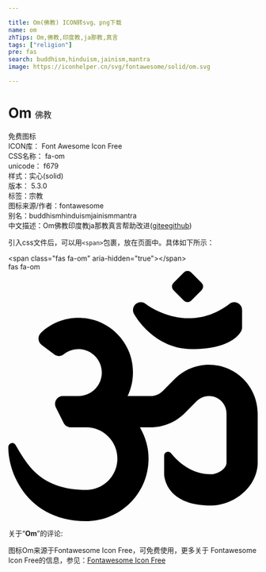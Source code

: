```yaml
---

title: Om(佛教) ICON转svg、png下载
name: om
zhTips: Om,佛教,印度教,ja那教,真言
tags: ["religion"]
pre: fas
search: buddhism,hinduism,jainism,mantra
image: https://iconhelper.cn/svg/fontawesome/solid/om.svg

---
```


# Om  <small style="font-size: 60%;font-weight: 100">佛教</small>


<div class="detail-page">
<p>
<span><span class="badge-success badge">免费图标</span> </span>
<br/>
<span>
ICON库：
<span class="badge-secondary badge">Font Awesome Icon Free</span> 
</span>
<br/>
<span>
CSS名称：
<span class="badge-secondary badge">fa-om</span> 
</span>
<br/>
<span>
unicode：
<span class="badge-secondary badge">f679</span> 
<copy-btn content='f679' btn-title=""></copy-btn>
<copy-btn :content='String.fromCodePoint(parseInt("f679", 16))' btn-title="复制U"></copy-btn>
</span><br/><span>样式：<span class="badge-light badge">实心(solid)</span></span>
<br/>
<span>
版本：
<span class="badge-secondary badge">5.3.0</span> 
</span><br/><span>标签：<span class="badge-light badge"><router-link to="/tags/religion.html">宗教</router-link></span></span>
<br/>
<span>图标来源/作者：<span class="badge-light badge">fontawesome</span></span> 
<br/>
<span>别名：<span class="badge-light badge">buddhism</span><span class="badge-light badge">hinduism</span><span class="badge-light badge">jainism</span><span class="badge-light badge">mantra</span></span><br/><span class="zh-detail">中文描述：<span class="badge-primary badge">Om</span><span class="badge-primary badge">佛教</span><span class="badge-primary badge">印度教</span><span class="badge-primary badge">ja那教</span><span class="badge-primary badge">真言</span><span class="help-link"><span>帮助改进</span>(<a href="https://gitee.com/liuwave/icon-helper/edit/master/json/fontawesome/solid/om.json" target="_blank" rel="noopener noreferrer">gitee</a><a href="https://github.com/liuwave/icon-helper/edit/master/json/fontawesome/solid/om.json" target="_blank" rel="noopener noreferrer">github</a></span>)</span><br/>
</p>
</div>
<div class="alert alert-dark">
  <i class="fas fa-om fa-xs"></i>
  <i class="fas fa-om fa-sm"></i>
  <i class="fas fa-om fa-lg"></i>
  <i class="fas fa-om fa-2x"></i>
  <i class="fas fa-om fa-3x"></i>
  <i class="fas fa-om fa-5x"></i>
  <i class="fas fa-om fa-7x"></i>
</div>
<div>
  <p>引入css文件后，可以用<code>&lt;span&gt;</code>包裹，放在页面中。具体如下所示：    
  </p>
  <div class="alert alert-primary" style="font-size: 14px">
    &lt;span class="fas fa-om" aria-hidden="true"&gt;&lt;/span&gt;
    <copy-btn content='<span class="fas fa-om" aria-hidden="true"></span>'></copy-btn>
  </div>
  <div class="alert alert-secondary">
    <i class="fas fa-om"
    style="font-size: 24px"
    aria-hidden="true"></i> fas fa-om
    <copy-btn content="fas fa-om" btn-title="复制图标名称"></copy-btn>
  </div>
</div>
<div id="svg" class="svg-wrap">
<svg xmlns="http://www.w3.org/2000/svg" viewBox="0 0 512 512"><path d="M360.6 60.94a10.43 10.43 0 0 0 14.76 0l21.57-21.56a10.43 10.43 0 0 0 0-14.76L375.35 3.06c-4.08-4.07-10.68-4.07-14.76 0l-21.57 21.56a10.43 10.43 0 0 0 0 14.76l21.58 21.56zM412.11 192c-26.69 0-51.77 10.39-70.64 29.25l-24.25 24.25c-6.78 6.77-15.78 10.5-25.38 10.5H245c10.54-22.1 14.17-48.11 7.73-75.23-10.1-42.55-46.36-76.11-89.52-83.19-36.15-5.93-70.9 5.04-96.01 28.78-7.36 6.96-6.97 18.85 1.12 24.93l26.15 19.63c5.72 4.3 13.66 4.32 19.2-.21 8.45-6.9 19.02-10.71 30.27-10.71 26.47 0 48.01 21.53 48.01 48s-21.54 48-48.01 48h-31.9c-11.96 0-19.74 12.58-14.39 23.28l16.09 32.17c2.53 5.06 7.6 8.1 13.17 8.55h33.03c35.3 0 64.01 28.7 64.01 64s-28.71 64-64.01 64c-96.02 0-122.35-54.02-145.15-92.03-4.53-7.55-14.77-3.58-14.79 5.22C-.09 416 41.13 512 159.94 512c70.59 0 128.02-57.42 128.02-128 0-23.42-6.78-45.1-17.81-64h21.69c26.69 0 51.77-10.39 70.64-29.25l24.25-24.25c6.78-6.77 15.78-10.5 25.38-10.5 19.78 0 35.88 16.09 35.88 35.88V392c0 13.23-18.77 24-32.01 24-39.4 0-66.67-24.24-81.82-42.89-4.77-5.87-14.2-2.54-14.2 5.02V416s0 64 96.02 64c48.54 0 96.02-39.47 96.02-88V291.88c0-55.08-44.8-99.88-99.89-99.88zm42.18-124.73c-85.55 65.12-169.05 2.75-172.58.05-6.02-4.62-14.44-4.38-20.14.55-5.74 4.92-7.27 13.17-3.66 19.8 1.61 2.95 40.37 72.34 118.8 72.34 79.92 0 98.78-31.36 101.75-37.66 1.02-2.12 1.53-4.47 1.53-6.83V80c0-13.22-15.14-20.69-25.7-12.73z"/></svg>
</div>
<detail full-name='fa-om'></detail>
<div class="icon-detail__container">
<p>关于“<b>Om</b>”的评论:</p>
</div>
<Vssue title="关于“Om”的评论" />    
<div><p>图标Om来源于Fontawesome Icon Free，可免费使用，更多关于  Fontawesome Icon Free的信息，参见：<a target="_blank" href="https://iconhelper.cn/fontawesome.html">Fontawesome Icon Free</a>
</p></div>
